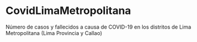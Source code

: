 # CovidLimaMetropolitana
Número de casos y fallecidos a causa de COVID-19 en los distritos de Lima Metropolitana (Lima Provincia y Callao)
